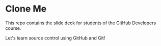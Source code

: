 # Clone Me

This repo contains the slide deck for students of the GitHub Developers course. 

Let's learn source control using GitHub and Git!
